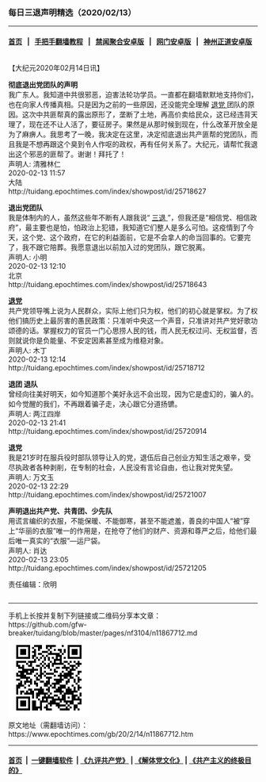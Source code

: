 ### 每日三退声明精选（2020/02/13）
------------------------

#### [首页](https://github.com/gfw-breaker/banned-news1/blob/master/README.md) &nbsp;&nbsp;|&nbsp;&nbsp; [手把手翻墙教程](https://github.com/gfw-breaker/guides/wiki) &nbsp;&nbsp;|&nbsp;&nbsp; [禁闻聚合安卓版](https://github.com/gfw-breaker/bn-android) &nbsp;&nbsp;|&nbsp;&nbsp; [网门安卓版](https://github.com/oGate2/oGate) &nbsp;&nbsp;|&nbsp;&nbsp; [神州正道安卓版](https://github.com/SzzdOgate/update) 



<div class="column" id="artbody" itemprop="articleBody">
 <!-- article content begin -->
 <p>
  【大纪元2020年02月14日讯】
 </p>
 <p>
  <strong>
   彻底退出党团队的声明
  </strong>
  <br/>
  我广东人。我知道中共很邪恶，迫害法轮功学员。一直都在翻墙默默地支持你们，也在向家人传播真相。只是因为之前的一些原因，还没能完全理解
  <a href="https://www.epochtimes.com/gb/tag/%E9%80%80%E5%85%9A.html">
   退党
  </a>
  团队的原因。这次中共匪帮真的露出原形了，垄断了土地，再高价卖给民众，这已经违背天理了，现在还不让人活了，要征房子。果然是从那时候到现在，什么改革开放全是为了麻痹人。我思考了一晚，我决定在这里，决定彻底退出共产匪帮的党团队，而且我是不想再跟这个臭到令人作呕的政权，再有任何关系了。大纪元，请帮忙我退出这个邪恶的匪帮了。谢谢！拜托了！
  <br/>
  声明人: 清雅林仁
  <br/>
  2020-02-13 11:57
  <br/>
  大陆
  <br/>
  http://tuidang.epochtimes.com/index/showpost/id/25718627
 </p>
 <p>
  <strong>
   退出党团队
  </strong>
  <br/>
  我是体制内的人，虽然这些年不断有人跟我说“
  <a href="https://www.epochtimes.com/gb/tag/%E4%B8%89%E9%80%80.html">
   三退
  </a>
  ”，但我还是“相信党、相信政府”，最主要也是怕，怕政治上犯错，我知道它们整人是多么可怕。这疫情到了今天，这个党、这个政府，在它的利益面前，它是不会拿人的命当回事的。它要完了，我不跟它陪葬。我愿意退出以前加入过的党团队，跟它脱离。
  <br/>
  声明人: 小明
  <br/>
  2020-02-13 12:10
  <br/>
  北京
  <br/>
  http://tuidang.epochtimes.com/index/showpost/id/25718643
 </p>
 <p>
  <strong>
   <a href="https://www.epochtimes.com/gb/tag/%E9%80%80%E5%85%9A.html">
    退党
   </a>
  </strong>
  <br/>
  共产党领导嘴上说为人民群众，实际上他们只为权，他们的初心就是掌权。为了权他们搞历史上最厉害的愚民政策：只准听中央这一个声音，只准讲对共产党好歌功颂德的话。掌握权力的官员一门心思捞人民的钱，而人民无权过问、无权监督，否则就说你是负能量、不安定因素甚至成为维稳对象。
  <br/>
  声明人: 木丁
  <br/>
  2020-02-13 12:14
  <br/>
  http://tuidang.epochtimes.com/index/showpost/id/25718712
 </p>
 <p>
  <strong>
   退团 退队
  </strong>
  <br/>
  曾经向往美好明天，如今知道那个美好永远不会出现，因为它是虚幻的，骗人的。如今觉醒的我们，不再跟着骗子走，决心跟它分道扬镳。
  <br/>
  声明人: 两江四岸
  <br/>
  2020-02-13 21:41
  <br/>
  http://tuidang.epochtimes.com/index/showpost/id/25720914
 </p>
 <p>
  <strong>
   退党
  </strong>
  <br/>
  我是21岁时在服兵役时部队领导让入的党，退伍后自己创业方知生活之艰辛，受尽执政者各种剥削，在专制的社会，人民没有言论自由，也让我对党失望。
  <br/>
  声明人: 万文玉
  <br/>
  2020-02-13 22:29
  <br/>
  http://tuidang.epochtimes.com/index/showpost/id/25721007
 </p>
 <p>
  <strong>
   声明退出共产党、共青团、少先队
  </strong>
  <br/>
  用谎言编织的衣服，不能保暖、不能御寒，甚至不能遮羞，善良的中国人“被”穿上“华丽的衣服”唯一的作用是，在抢夺了他们的财产、资源和尊严之后，给他们最后唯一真实的“衣服”—运尸袋。
  <br/>
  声明人: 肖达
  <br/>
  2020-02-13 23:05
  <br/>
  http://tuidang.epochtimes.com/index/showpost/id/25721205
 </p>
 <p>
  责任编辑：欣明
 </p>
 <!-- article content end -->
 <div id="below_article_ad">
  <div id="below_article_ad_inner">
  </div>
 </div>
</div>

<hr/>
手机上长按并复制下列链接或二维码分享本文章：<br/>
https://github.com/gfw-breaker/tuidang/blob/master/pages/nf3104/n11867712.md <br/>
<a href='https://github.com/gfw-breaker/tuidang/blob/master/pages/nf3104/n11867712.md'><img src='https://github.com/gfw-breaker/tuidang/blob/master/pages/nf3104/n11867712.md.png'/></a> <br/>
原文地址（需翻墙访问）：https://www.epochtimes.com/gb/20/2/14/n11867712.htm


------------------------
#### [首页](https://github.com/gfw-breaker/banned-news/blob/master/README.md) &nbsp;|&nbsp; [一键翻墙软件](https://github.com/gfw-breaker/nogfw/blob/master/README.md) &nbsp;| [《九评共产党》](https://github.com/gfw-breaker/9ping.md/blob/master/README.md#九评之一评共产党是什么) | [《解体党文化》](https://github.com/gfw-breaker/jtdwh.md/blob/master/README.md) | [《共产主义的终极目的》](https://github.com/gfw-breaker/gczydzjmd.md/blob/master/README.md)


<img src='http://gfw-breaker.win/tuidang/pages/nf3104/n11867712.md' width='0px' height='0px'/>